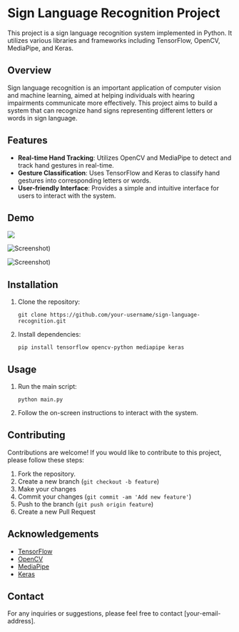 # Sign Language Recognition Project

This project is a sign language recognition system implemented in Python. It utilizes various libraries and frameworks including TensorFlow, OpenCV, MediaPipe, and Keras.

## Overview

Sign language recognition is an important application of computer vision and machine learning, aimed at helping individuals with hearing impairments communicate more effectively. This project aims to build a system that can recognize hand signs representing different letters or words in sign language.

## Features

- **Real-time Hand Tracking**: Utilizes OpenCV and MediaPipe to detect and track hand gestures in real-time.
- **Gesture Classification**: Uses TensorFlow and Keras to classify hand gestures into corresponding letters or words.
- **User-friendly Interface**: Provides a simple and intuitive interface for users to interact with the system.
  
## Demo
 ![](https://github.com/GitHub158Kujan/Sign-Language-Recognition/assets/156439983/7b46458b-5ee1-4804-af80-fd8b22cf0e6f.png)

 ![Screenshot)](https://github.com/GitHub158Kujan/Sign-Language-Recognition/assets/156439983/ea58d374-dee8-46e4-ba2e-0f491fe4b61d.png) 

 ![Screenshot)](https://github.com/GitHub158Kujan/Sign-Language-Recognition/assets/156439983/33603eb7-2b0f-4be6-b317-8d33f9cdd5b7)


## Installation


1. Clone the repository:

   ```
   git clone https://github.com/your-username/sign-language-recognition.git
   ```

2. Install dependencies:

   ```
   pip install tensorflow opencv-python mediapipe keras
   ```

## Usage

1. Run the main script:

   ```
   python main.py
   ```

2. Follow the on-screen instructions to interact with the system.

## Contributing

Contributions are welcome! If you would like to contribute to this project, please follow these steps:

1. Fork the repository.
2. Create a new branch (`git checkout -b feature`)
3. Make your changes
4. Commit your changes (`git commit -am 'Add new feature'`)
5. Push to the branch (`git push origin feature`)
6. Create a new Pull Request

## Acknowledgements

- [TensorFlow](https://www.tensorflow.org/)
- [OpenCV](https://opencv.org/)
- [MediaPipe](https://mediapipe.dev/)
- [Keras](https://keras.io/)

## Contact

For any inquiries or suggestions, please feel free to contact [your-email-address].
